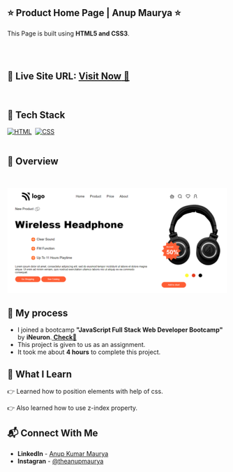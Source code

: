 ## ⭐ Product Home Page | Anup Maurya ⭐

This Page is built using **HTML5 and CSS3**.


<br>
<br>

## 📌 **Live Site URL:** <a href="">**Visit Now** 🚀</a>

<br>

## 📌 Tech Stack

[![HTML](https://img.shields.io/badge/html5%20-%23E34F26.svg?&style=for-the-badge&logo=html5&logoColor=white)](https://github.com/anup-maurya)&nbsp;
[![CSS](https://img.shields.io/badge/css3%20-%231572B6.svg?&style=for-the-badge&logo=css3&logoColor=white)](https://github.com/anup-maurya)&nbsp;
<br>
<br>

## 📌 Overview

<br>

![Screenshot](./images/screencapture.png)

## 📌 My process

- I joined a bootcamp **"JavaScript Full Stack Web Developer Bootcamp"** by **iNeuron**.<a href="https://ineuron.ai/one-neuron/Tech-Neuron?campaign=affiliate&coupon_code=TZMHQCDB"> **Check🚀**</a>
- This project is given to us as an assignment.
- It took me about **4 hours** to complete this project.

## 📌 What I Learn

👉 Learned how to position elements with help of css.

👉 Also learned how to use z-index property.

## 📬 Connect With Me

- **LinkedIn** - [Anup Kumar Maurya](https://www.linkedin.com/in/anupmaurya/)
- **Instagran** - [@theanupmaurya](https://www.instagram.com/theanupmaurya)


